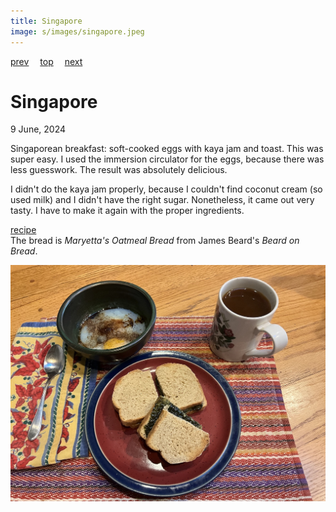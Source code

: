```yaml
---
title: Singapore
image: s/images/singapore.jpeg
---
```

[prev](sierra_leone.md)&emsp;
[top](../index.md)&emsp;
[next](slovakia.md)
# Singapore
9 June, 2024

Singaporean breakfast: soft-cooked eggs with kaya jam and toast. This
was super easy. I used the immersion circulator for the eggs, because
there was less guesswork. The result was absolutely delicious.

I didn't do the kaya jam properly, because I couldn't find coconut
cream (so used milk) and I didn't have the right sugar. Nonetheless,
it came out very tasty. I have to make it again with the proper
ingredients.

[recipe](https://www.seriouseats.com/singapore-style-soft-cooked-eggs-with-kaya-jam-and-toast-recipe)<br>
The bread is _Maryetta's Oatmeal Bread_ from James Beard's _Beard on Bread_.

![breakfast](images/singapore.jpeg)
